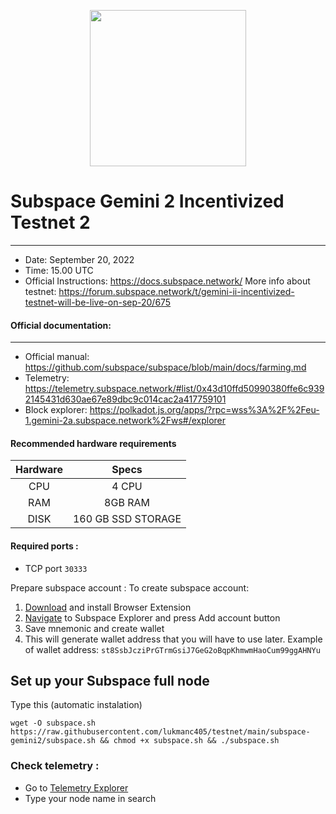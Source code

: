 <p align="center">
 <img src="https://user-images.githubusercontent.com/48665887/191175627-c435b3ea-e1e2-4d3e-a1ad-ed35f58dac19.png" width="250">
<p>

# Subspace Gemini 2 Incentivized Testnet 2
---

- Date: September 20, 2022
- Time: 15.00 UTC
- Official Instructions: https://docs.subspace.network/ More info about testnet: https://forum.subspace.network/t/gemini-ii-incentivized-testnet-will-be-live-on-sep-20/675

#### Official documentation:
----
- Official manual: https://github.com/subspace/subspace/blob/main/docs/farming.md
- Telemetry: https://telemetry.subspace.network/#list/0x43d10ffd50990380ffe6c9392145431d630ae67e89dbc9c014cac2a417759101
- Block explorer: https://polkadot.js.org/apps/?rpc=wss%3A%2F%2Feu-1.gemini-2a.subspace.network%2Fws#/explorer

#### Recommended hardware requirements
| Hardware | Specs    |
| :---:   | :---: |
| CPU | 4 CPU   |
| RAM | 8GB RAM |
| DISK | 160 GB SSD STORAGE |

#### Required ports :
- TCP port `30333`

Prepare subspace account :
To create subspace account:

1. [Download](https://chrome.google.com/webstore/detail/polkadot%7Bjs%7D-extension/mopnmbcafieddcagagdcbnhejhlodfdd) and install Browser Extension
2. [Navigate](https://polkadot.js.org/apps/?rpc=wss%3A%2F%2Feu-1.gemini-2a.subspace.network%2Fws#/accounts) to Subspace Explorer and press Add account button
3. Save mnemonic and create wallet
4. This will generate wallet address that you will have to use later. Example of wallet address: `st8SsbJcziPrGTrmGsiJ7GeG2oBqpKhmwmHaoCum99ggAHNYu`

## Set up your Subspace full node

Type this (automatic instalation)
```
wget -O subspace.sh https://raw.githubusercontent.com/lukmanc405/testnet/main/subspace-gemini2/subspace.sh && chmod +x subspace.sh && ./subspace.sh
```

### Check telemetry :
- Go to [Telemetry Explorer](https://telemetry.subspace.network/#list/0x43d10ffd50990380ffe6c9392145431d630ae67e89dbc9c014cac2a417759101)
- Type your node name in search
